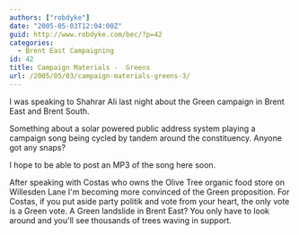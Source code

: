 ```yaml
---
authors: ["robdyke"]
date: "2005-05-03T12:04:00Z"
guid: http://www.robdyke.com/bec/?p=42
categories:
  - Brent East Campaigning
id: 42
title: Campaign Materials -  Greens
url: /2005/05/03/campaign-materials-greens-3/
---
```

I was speaking to Shahrar Ali last night about the Green campaign in Brent East and Brent South.

Something about a solar powered public address system playing a campaign song being cycled by tandem around the constituency. Anyone got any snaps?

I hope to be able to post an MP3 of the song here soon.

After speaking with Costas who owns the Olive Tree organic food store on Willesden Lane I'm becoming more convinced of the Green proposition. For Costas, if you put aside party politik and vote from your heart, the only vote is a Green vote. A Green landslide in Brent East? You only have to look around and you'll see thousands of trees waving in support.